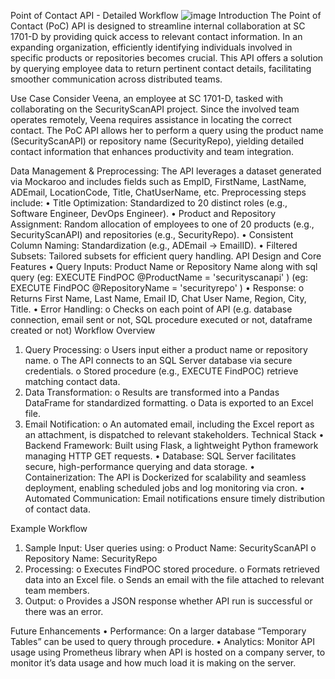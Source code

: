  Point of Contact API - Detailed Workflow
 ![image](https://github.com/user-attachments/assets/cf22cb2a-85fb-4ef9-8182-d1796af52e8b)
Introduction
The Point of Contact (PoC) API is designed to streamline internal collaboration at SC 1701-D by providing quick access to relevant contact information. In an expanding organization, efficiently identifying individuals involved in specific products or repositories becomes crucial. This API offers a solution by querying employee data to return pertinent contact details, facilitating smoother communication across distributed teams.

Use Case
Consider Veena, an employee at SC 1701-D, tasked with collaborating on the SecurityScanAPI project. Since the involved team operates remotely, Veena requires assistance in locating the correct contact. The PoC API allows her to perform a query using the product name (SecurityScanAPI) or repository name (SecurityRepo), yielding detailed contact information that enhances productivity and team integration.

Data Management & Preprocessing:
The API leverages a dataset generated via Mockaroo and includes fields such as EmpID, FirstName, LastName, ADEmail, LocationCode, Title, ChatUserName, etc. Preprocessing steps include:
•	Title Optimization: Standardized to 20 distinct roles (e.g., Software Engineer, DevOps Engineer).
•	Product and Repository Assignment: Random allocation of employees to one of 20 products (e.g., SecurityScanAPI) and repositories (e.g., SecurityRepo).
•	Consistent Column Naming: Standardization (e.g., ADEmail → EmailID).
•	Filtered Subsets: Tailored subsets for efficient query handling.
API Design and Core Features
•	Query Inputs: Product Name or Repository Name along with sql query 
                         (eg: EXECUTE FindPOC @ProductName = 'securityscanapi' )
		    (eg: EXECUTE FindPOC @RepositoryName = 'securityrepo' )
•	Response:
o	Returns First Name, Last Name, Email ID, Chat User Name, Region, City, Title.
•	Error Handling:
o	Checks on each point of API (e.g. database connection, email sent or not, SQL procedure executed or not, dataframe created or not)
Workflow Overview
1.	Query Processing:
o	Users input either a product name or repository name.
o	The API connects to an SQL Server database via secure credentials.
o	Stored procedure (e.g., EXECUTE FindPOC) retrieve matching contact data.
2.	Data Transformation:
o	Results are transformed into a Pandas DataFrame for standardized formatting.
o	Data is exported to an Excel file.
3.	Email Notification:
o	An automated email, including the Excel report as an attachment, is dispatched to relevant stakeholders.
Technical Stack
•	Backend Framework: Built using Flask, a lightweight Python framework managing HTTP GET requests.
•	Database: SQL Server facilitates secure, high-performance querying and data storage.
•	Containerization: The API is Dockerized for scalability and seamless deployment, enabling scheduled jobs and log monitoring via cron.
•	Automated Communication: Email notifications ensure timely distribution of contact data.

Example Workflow
1.	Sample Input: User queries using:
o	Product Name: SecurityScanAPI
o	Repository Name: SecurityRepo
2.	Processing:
o	Executes FindPOC stored procedure.
o	Formats retrieved data into an Excel file.
o	Sends an email with the file attached to relevant team members.
3.	Output:
o	Provides a JSON response whether API run is successful or there was an error.

Future Enhancements
•	Performance: On a larger database “Temporary Tables” can be used to query through procedure.
•	Analytics: Monitor API usage using Prometheus library when API is hosted on a company server, to monitor it’s data usage and how much load it is making on the server.
